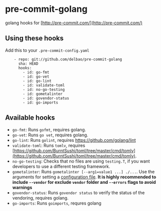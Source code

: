 
# pre-commit-golang


golang hooks for [http://pre-commit.com/](http://pre-commit.com/)

## Using these hooks

Add this to your `.pre-commit-config.yaml`

```
    - repo: git://github.com/delbao/pre-commit-golang
      sha: HEAD
      hooks:
        - id: go-fmt
        - id: go-vet
        - id: go-lint
        - id: validate-toml
        - id: no-go-testing
        - id: gometalinter
        - id: govendor-status
        - id: go-imports
```

## Available hooks

- `go-fmt`: Runs `gofmt`, requires golang.
- `go-vet`: Runs `go vet`, requires golang.
- `go-lint`: Runs `golint`, requires https://github.com/golang/lint
- `validate-toml`: Runs `tomlv`, requires
   [https://github.com/BurntSushi/toml/tree/master/cmd/tomlv](https://github.com/BurntSushi/toml/tree/master/cmd/tomlv).
- `no-go-testing`: Checks that no files are using `testing.T`, if you want
  developers to use a different testing framework.
- `gometalinter`: Runs `gometalinter [--arg1=value1 ...] ./...`. Use the arguments for setting a [configuration file](https://github.com/alecthomas/gometalinter#configuration-file). **It is highly recommended to include `--vendor` for exclude `vendor` folder and `--errors` flags to avoid warnings**
- `govendor-status`: Runs `govendor status` to verify the status of the vendoring, requires golang.
- `go-imports`: Runs `goimports`, requres golang
